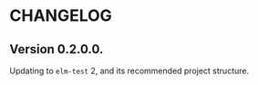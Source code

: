 # CHANGELOG 

## Version 0.2.0.0.

Updating to `elm-test` 2, and its recommended project structure.
